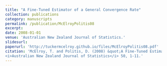 ```yaml
---
title: "A Fine-Tuned Estimator of a General Convergence Rate"
collection: publications
category: manuscripts
permalink: /publication/McElroyPolitis08
excerpt: 
date: 2008-01-01
venue: 'Australian New Zealand Journal of Statistics.'
slidesurl: 
paperurl: 'http://tuckermcelroy.github.io/files/McElroyPolitis08.pdf'
citation: 'McElroy, T. and Politis, D. (2008) &quot;A Fine-Tuned Estimator of a General Convergence Rate.&quot; 
<i>Australian New Zealand Journal of Statistics</i> 50, 1-11.'
---
```

